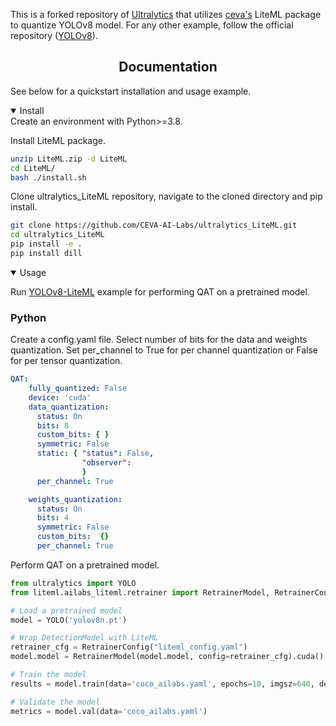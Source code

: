This is a forked repository of [Ultralytics](https://ultralytics.com) that utilizes [ceva's](https://www.ceva-ip.com) LiteML package to quantize YOLOv8 model. For any other example, follow the official repository ([YOLOv8](https://github.com/ultralytics/ultralytics)).

## <div align="center">Documentation</div>

See below for a quickstart installation and usage example.

<details open>
<summary>Install</summary>
Create an environment with Python>=3.8.
  
Install LiteML package.
  
```bash
unzip LiteML.zip -d LiteML
cd LiteML/
bash ./install.sh
```

Clone ultralytics_LiteML repository, navigate to the cloned directory and pip install.

```bash
git clone https://github.com/CEVA-AI-Labs/ultralytics_LiteML.git
cd ultralytics_LiteML
pip install -e .
pip install dill
```

</details>

<details open>
<summary>Usage</summary>
  
Run [YOLOv8-LiteML](https://github.com/CEVA-AI-Labs/ultralytics_LiteML/tree/main/examples/YOLOv8-LiteML) example for performing QAT on a pretrained model.

### Python
Create a config.yaml file. Select number of bits for the data and weights quantization. Set per_channel to True for per channel quantization or False for per tensor quantization.
```yaml
QAT:
    fully_quantized: False
    device: 'cuda'
    data_quantization:
      status: On
      bits: 8
      custom_bits: { }
      symmetric: False
      static: { "status": False,
                "observer":
                }
      per_channel: True

    weights_quantization:
      status: On
      bits: 4
      symmetric: False
      custom_bits:  {}
      per_channel: True
```

Perform QAT on a pretrained model.

```python
from ultralytics import YOLO
from liteml.ailabs_liteml.retrainer import RetrainerModel, RetrainerConfig

# Load a pretrained model
model = YOLO('yolov8n.pt')

# Wrap DetectionModel with LiteML
retrainer_cfg = RetrainerConfig("liteml_config.yaml")
model.model = RetrainerModel(model.model, config=retrainer_cfg).cuda()

# Train the model
results = model.train(data='coco_ailabs.yaml', epochs=10, imgsz=640, device=0)

# Validate the model
metrics = model.val(data='coco_ailabs.yaml')
```

</details>
